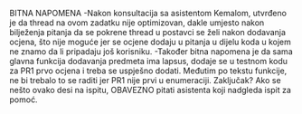 BITNA NAPOMENA
-Nakon konsultacija sa asistentom Kemalom, utvrđeno je da thread na ovom zadatku nije optimizovan, dakle umjesto nakon bilježenja pitanja da se pokrene thread u postavci se želi nakon 
dodavanja ocjena, što nije moguće jer se ocjene dodaju u pitanja u dijelu koda u kojem ne znamo da li pripadaju još korisniku.
-Također bitna napomena je da sama glavna funkcija dodavanja predmeta ima lapsus, dodaje se u testnom kodu za PR1 prvo ocjena i treba se uspješno dodati.
  Međutim po tekstu funkcije, ne bi trebalo to se raditi jer PR1 nije prvi u enumeraciji. 
Zaključak? Ako se nešto ovako desi na ispitu, OBAVEZNO pitati asistenta koji nadgleda ispit za pomoć.
